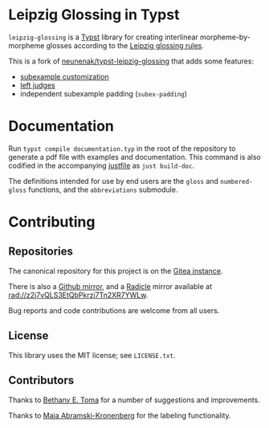 # Leipzig Glossing in Typst

`leipzig-glossing` is a [Typst](https://github.com/typst/typst) library for
creating interlinear morpheme-by-morpheme glosses according to the [Leipzig
glossing rules](https://www.eva.mpg.de/lingua/pdf/Glossing-Rules.pdf).

This is a fork of [neunenak/typst-leipzig-glossing](https://github.com/neunenak/typst-leipzig-glossing) that adds some features:

- [subexample customization](https://github.com/neunenak/typst-leipzig-glossing/pull/10)
- [left judges](https://github.com/neunenak/typst-leipzig-glossing/pull/10)
- independent subexample padding (`subex-padding`)

# Documentation

Run `typst compile documentation.typ` in the root of the repository to
generate a pdf file with examples and documentation. This command is also
codified in the accompanying [justfile](https://github.com/casey/just) as `just
build-doc`.

The definitions intended for use by end users are the `gloss` and
`numbered-gloss` functions, and the `abbreviations` submodule.


# Contributing

## Repositories

The canonical repository for this project is on the [Gitea
instance](https://code.everydayimshuflin.com/greg/typst-lepizig-glossing).

There is also a [Github mirror](https://github.com/neunenak/typst-leipzig-glossing/), and
a [Radicle](https://radicle.xyz) mirror available at <rad://z2j7vQLS3EtQbPkrzi7Tn2XR7YWLw>.

Bug reports and code contributions are welcome from all users.

## License
This library uses the MIT license; see `LICENSE.txt`.

## Contributors

Thanks to [Bethany E. Toma](https://github.com/betoma) for a number of
suggestions and improvements.

Thanks to [Maja Abramski-Kronenberg](https://github.com/rwmpelstilzchen) for
the labeling functionality.
